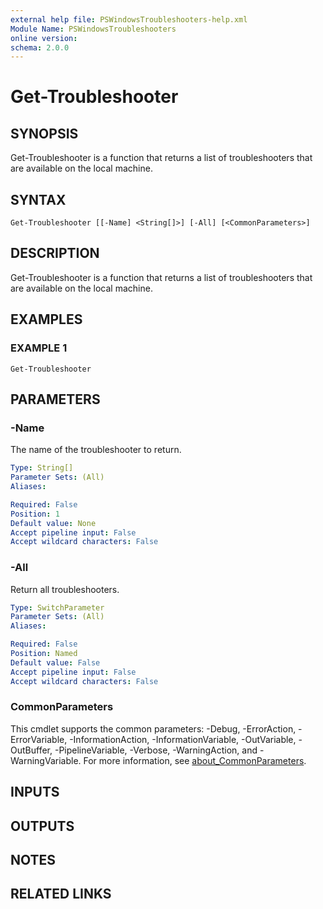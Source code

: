 ```yaml
---
external help file: PSWindowsTroubleshooters-help.xml
Module Name: PSWindowsTroubleshooters
online version:
schema: 2.0.0
---
```


# Get-Troubleshooter

## SYNOPSIS
Get-Troubleshooter is a function that returns a list of troubleshooters that are available on the local machine.

## SYNTAX

```
Get-Troubleshooter [[-Name] <String[]>] [-All] [<CommonParameters>]
```

## DESCRIPTION
Get-Troubleshooter is a function that returns a list of troubleshooters that are available on the local machine.

## EXAMPLES

### EXAMPLE 1
```
Get-Troubleshooter
```

## PARAMETERS

### -Name
The name of the troubleshooter to return.

```yaml
Type: String[]
Parameter Sets: (All)
Aliases:

Required: False
Position: 1
Default value: None
Accept pipeline input: False
Accept wildcard characters: False
```

### -All
Return all troubleshooters.

```yaml
Type: SwitchParameter
Parameter Sets: (All)
Aliases:

Required: False
Position: Named
Default value: False
Accept pipeline input: False
Accept wildcard characters: False
```

### CommonParameters
This cmdlet supports the common parameters: -Debug, -ErrorAction, -ErrorVariable, -InformationAction, -InformationVariable, -OutVariable, -OutBuffer, -PipelineVariable, -Verbose, -WarningAction, and -WarningVariable. For more information, see [about_CommonParameters](http://go.microsoft.com/fwlink/?LinkID=113216).

## INPUTS

## OUTPUTS

## NOTES

## RELATED LINKS
